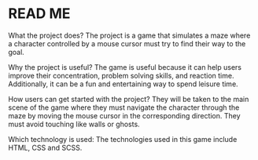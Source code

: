 # READ ME

What the project does?
The project is a game that simulates a maze where a character controlled by a mouse cursor must try to find their way to the goal.

Why the project is useful?
The game is useful because it can help users improve their concentration, problem solving skills, and reaction time. Additionally, it can be a fun and entertaining way to spend leisure time. 

How users can get started with the project?
They will be taken to the main scene of the game where they must navigate the character through the maze by moving the mouse cursor in the corresponding direction. They must avoid touching like walls or ghosts.

Which technology is used:
The technologies used in this game include HTML, CSS and SCSS.